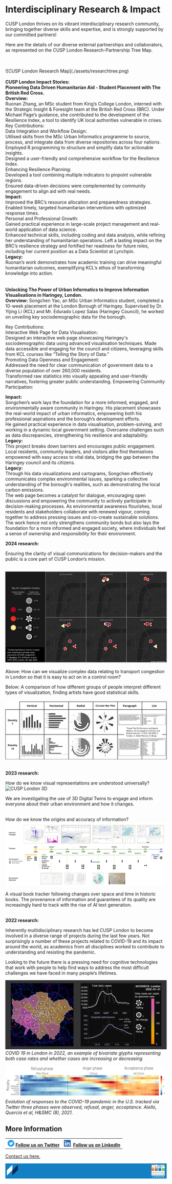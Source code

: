 # Interdisciplinary Research & Impact

CUSP London thrives on its vibrant interdisciplinary research community, bringing together diverse skills and expertise, and is strongly supported by our committed partners!

Here are the details of our diverse external partnerships and collaborators, as represented on the CUSP London Research-Partnership Tree Map.

<br>
<br>
![CUSP London Research Map](./assets/researchtree.png)
<br>
<br>
<b>CUSP London Impact Stories:</b><br>
<b>Pioneering Data Driven Humanitarian Aid - Student Placement with The British Red Cross.</B><br>
<b>Overview:</b><br>
Ruonan Zhang, an MSc student from King’s College London, interned with the Strategic Insight & Foresight team at the British Red Cross (BRC). Under Michael Page’s guidance, she contributed to the development of the Resilience Index, a tool to identify UK local authorities vulnerable in crises.<br>
Key Contributions:<br>
Data Integration and Workflow Design:<br>
Utilised skills from the MSc Urban Informatics programme to source, process, and integrate data from diverse repositories across four nations.<br>
Employed R programming to structure and simplify data for actionable insights.<br>
Designed a user-friendly and comprehensive workflow for the Resilience Index.<br>
Enhancing Resilience Planning:<br>
Developed a tool combining multiple indicators to pinpoint vulnerable regions.<br>
Ensured data-driven decisions were complemented by community engagement to align aid with real needs.<br>
<b>Impact:</b><br>
Improved the BRC’s resource allocation and preparedness strategies.<br>
Enabled timely, targeted humanitarian interventions with optimized response times.<br>
Personal and Professional Growth:<br>
Gained practical experience in large-scale project management and real-world application of data science.<br>
Enhanced technical skills, including coding and data analysis, while refining her understanding of humanitarian operations.
Left a lasting impact on the BRC’s resilience strategy and fortified her readiness for future roles, including her current position as a Data Scientist at Lynchpin.<br>
<b>Legacy:</b><br>
Ruonan’s work demonstrates how academic training can drive meaningful humanitarian outcomes, exemplifying KCL’s ethos of transforming knowledge into action.<br>
<br>
<br>
<b>Unlocking The Power of Urban Informatics to Improve Information Visualisations in Haringey, London.</b><br>
<b>Overview:</b>
Songchen Yao, an MSc Urban Informatics student, completed a 10-week placement at the London Borough of Haringey.  Supervised by Dr. Yijing Li (KCL) and Mr. Edurado Lopez Salas (Haringey Council), he worked on unveiling key sociodemographic data for the borough.<br>

Key Contributions:<br>
Interactive Web Page for Data Visualisation:<br>
Designed an interactive web page showcasing Haringey's sociodemographic data using advanced visualisation techniques.
Made data accessible and engaging for the council and citizens, leveraging skills from KCL courses like “Telling the Story of Data.”<br>
Promoting Data Openness and Engagement:<br>
Addressed the need for clear communication of government data to a diverse population of over 260,000 residents.<br>
Transformed raw statistics into visually appealing and user-friendly narratives, fostering greater public understanding.
Empowering Community Participation:<br>

<b>Impact:</B><br>
Songchen’s work lays the foundation for a more informed, engaged, and environmentally aware community in Haringey. His placement showcases the real-world impact of urban informatics, empowering both his professional aspirations and the borough’s development efforts.<br>
He gained practical experience in data visualisation, problem-solving, and working in a dynamic local government setting.
Overcame challenges such as data discrepancies, strengthening his resilience and adaptability.
<b>Legacy:</B><br>
This project breaks down barriers and encourages public engagement. Local residents, community leaders, and visitors alike find themselves empowered with easy access to vital data, bridging the gap between the Haringey council and its citizens.<br>
<b>Legacy: </B><br>
Through his data visualizations and cartograms, Songchen effectively communicates complex environmental issues, sparking a collective understanding of the borough's realities, such as demonstrating the local carbon emissions.<BR> 
The web page becomes a catalyst for dialogue, encouraging open discussions and empowering the community to actively participate in decision-making processes. As environmental awareness flourishes, local residents and stakeholders collaborate with renewed vigour, coming together to address pressing issues and co-create sustainable solutions. The work hence not only strengthens community bonds but also lays the foundation for a more informed and engaged society, where individuals feel a sense of ownership and responsibility for their environment.<br>



















**2024 research:** <br>

Ensuring the clarity of visual communications for decision-makers and the public is a core part of CUSP London’s mission.
<br>
<br>

![CUSP London 3D](./assets/page-3-1-2024.jpg)
<br>
<br>
Above: How can we visualize complex data relating to transport congestion in London so that it is easy to act on in a control room?

Below: A comparison of how different groups of people interpret different types of visualization, finding artists have good statistical skills.
<br>
<br>
![CUSP London tracker](./assets/page-3-2-2024.jpg)
<br>
<br>

**2023 research:** <br>

How do we know visual representations are understood universally?<br>
![CUSP London 3D](./assets/Page3-1.PNG)

We are investigating the use of 3D Digital Twins to engage and inform everyone about their urban environment and how it changes.
<br>
<br>

How do we know the origins and accuracy of information?<br>
![CUSP London tracker](./assets/Page3-2.png)

A visual book tracker following changes over space and time in historic books.  The provenance of information and guarantees of its quality are increasingly hard to track with the rise of AI text generation.
<br>
<br>

**2022 research:** <br>

Inherently multidisciplinary research has led CUSP London to become involved in a diverse range of projects during the last few years. 
Not surprisingly a number of these projects related to COVID-19 and its impact around the world, as academics from all disciplines worked to contribute to understanding and resisting  the pandemic.

Looking to the future there is a pressing need for cognitive technologies that work with people to help find ways to address the most difficult challenges we have faced in many people’s lifetimes. 

![CUSP London COVID Visuals](./assets/covid2022.jpg)
*COVID 19 in London in 2022, an example of bivariate glyphs representing both case rates and whether cases are increasing or decreasing* 

![Evolution of COVID Responses](./assets/Quercia.jpg)
*Evolution of responses to the COVID-19 pandemic in the U.S. tracked via Twitter three phases were observed, refusal, anger, acceptance. Aiello, Quercia et al, H&SMC (8), 2021.*

## More Information

<table border="0" cellspacing="0" cellpadding="0">
  <tr>
    <th>
<a href="https://twitter.com/cusplondon?lang=en"><img src="./assets/Twitterblue.svg" alt="Twitter" style="width:21px;height:21px;"></a>
<a href="https://twitter.com/cusplondon?lang=en">Follow us on Twitter</a>
    </th>
        <th>
<a href="https://www.linkedin.com/company/centre-for-urban-science-and-progress-london-cusp-london-king-s-college-london/"><img src="./assets/LI-In-Bug.png" alt="Linked In" style="height:21px;"></a>
<a href="https://www.linkedin.com/company/centre-for-urban-science-and-progress-london-cusp-london-king-s-college-london/)">Follow us on LinkedIn</a>
       </th>
   </tr>
</table>

[Contact us here.](./YouCanJoinUs.md)

![CUSP London Logo](./assets/CUSPbanner_thin_03.png)
